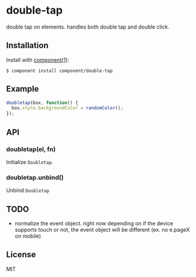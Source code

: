 
# double-tap

  double tap on elements. handles both double tap and double click.

## Installation

  Install with [component(1)](http://component.io):

    $ component install component/double-tap

## Example

```js
doubletap(box, function() {
  box.style.backgroundColor = randomColor();
});
```

## API

### doubletap(el, fn)

  Initialize `Doubletap`.

### doubletap.unbind()

  Unbind `Doubletap`

## TODO

- normalize the event object. right now depending on if the device supports touch or not, the event object will be different (ex. no e.pageX on mobile)

## License

  MIT
